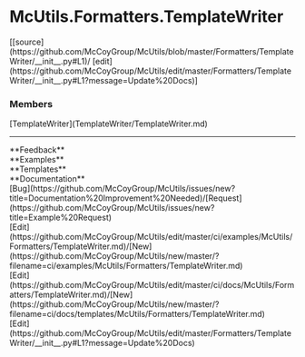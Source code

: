 # <a id="McUtils.Formatters.TemplateWriter">McUtils.Formatters.TemplateWriter</a> 
<div class="docs-source-link" markdown="1">
[[source](https://github.com/McCoyGroup/McUtils/blob/master/Formatters/TemplateWriter/__init__.py#L1)/
[edit](https://github.com/McCoyGroup/McUtils/edit/master/Formatters/TemplateWriter/__init__.py#L1?message=Update%20Docs)]
</div>
    


### Members
<div class="container alert alert-secondary bg-light">
  <div class="row">
   <div class="col" markdown="1">
[TemplateWriter](TemplateWriter/TemplateWriter.md)   
</div>
   <div class="col" markdown="1">
   
</div>
   <div class="col" markdown="1">
   
</div>
</div>
</div>













---


<div markdown="1" class="text-secondary">
<div class="container">
  <div class="row">
   <div class="col" markdown="1">
**Feedback**   
</div>
   <div class="col" markdown="1">
**Examples**   
</div>
   <div class="col" markdown="1">
**Templates**   
</div>
   <div class="col" markdown="1">
**Documentation**   
</div>
   <div class="col" markdown="1">
   
</div>
   <div class="col" markdown="1">
   
</div>
   <div class="col" markdown="1">
   
</div>
</div>
  <div class="row">
   <div class="col" markdown="1">
[Bug](https://github.com/McCoyGroup/McUtils/issues/new?title=Documentation%20Improvement%20Needed)/[Request](https://github.com/McCoyGroup/McUtils/issues/new?title=Example%20Request)   
</div>
   <div class="col" markdown="1">
[Edit](https://github.com/McCoyGroup/McUtils/edit/master/ci/examples/McUtils/Formatters/TemplateWriter.md)/[New](https://github.com/McCoyGroup/McUtils/new/master/?filename=ci/examples/McUtils/Formatters/TemplateWriter.md)   
</div>
   <div class="col" markdown="1">
[Edit](https://github.com/McCoyGroup/McUtils/edit/master/ci/docs/McUtils/Formatters/TemplateWriter.md)/[New](https://github.com/McCoyGroup/McUtils/new/master/?filename=ci/docs/templates/McUtils/Formatters/TemplateWriter.md)   
</div>
   <div class="col" markdown="1">
[Edit](https://github.com/McCoyGroup/McUtils/edit/master/Formatters/TemplateWriter/__init__.py#L1?message=Update%20Docs)   
</div>
   <div class="col" markdown="1">
   
</div>
   <div class="col" markdown="1">
   
</div>
   <div class="col" markdown="1">
   
</div>
</div>
</div>
</div>